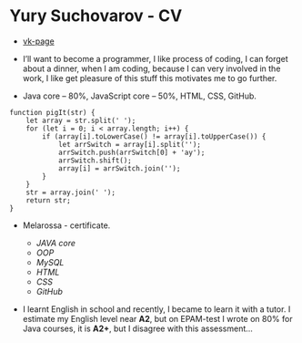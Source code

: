 # Yury Suchovarov - CV

* [vk-page](https://vk.com/silvermatch)

* I’ll want to become a programmer, 
I like process of coding, I can forget about a dinner, 
when I am coding, because I can very involved in the work, 
I like get pleasure of this stuff this motivates me to go further.

* Java core – 80%, JavaScript core – 50%, HTML, CSS, GitHub.
```
function pigIt(str) {
	let array = str.split(' ');
	for (let i = 0; i < array.length; i++) {
		if (array[i].toLowerCase() != array[i].toUpperCase()) {
			let arrSwitch = array[i].split('');
			arrSwitch.push(arrSwitch[0] + 'ay');
			arrSwitch.shift();
			array[i] = arrSwitch.join('');
		}
	}
	str = array.join(' ');
	return str;
}
```
* Melarossa - certificate. 
	* *JAVA core*
	* *OOP*
	* *MySQL*
	* *HTML*
	* *CSS*
	* *GitHub*

* I learnt English in school and recently, 
I became to learn it with a tutor. I estimate my English level near **A2**, 
but on EPAM-test I wrote on 80% for Java courses, it is 
**A2+**, but I disagree with this assessment…
